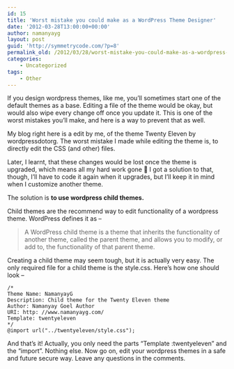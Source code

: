 ```yaml
---
id: 15
title: 'Worst mistake you could make as a WordPress Theme Designer'
date: '2012-03-28T13:00:00+00:00'
author: namanyayg
layout: post
guid: 'http://symmetrycode.com/?p=8'
permalink_old: /2012/03/28/worst-mistake-you-could-make-as-a-wordpress-theme-designer/
categories:
    - Uncategorized
tags:
    - Other
---
```


If you design wordpress themes, like me, you’ll sometimes start one of the default themes as a base. Editing a file of the theme would be okay, but would also wipe every change off once you update it. This is one of the worst mistakes you’ll make, and here is a way to prevent that as well.

My blog right here is a edit by me, of the theme Twenty Eleven by wordpressdotorg. The worst mistake I made while editing the theme is, to directly edit the CSS (and other) files.

Later, I learnt, that these changes would be lost once the theme is upgraded, which means all my hard work gone 🙁 I got a solution to that, though, I’ll have to code it again when it upgrades, but I’ll keep it in mind when I customize another theme.

The solution is **to use wordpress child themes.**

Child themes are the recommend way to edit functionality of a wordpress theme. WordPress defines it as –

> A WordPress child theme is a theme that inherits the functionality of another theme, called the parent theme, and allows you to modify, or add to, the functionality of that parent theme.

Creating a child theme may seem tough, but it is actually very easy. The only required file for a child theme is the style.css. Here’s how one should look –

```
/*
Theme Name: NamanyayG
Description: Child theme for the Twenty Eleven theme 
Author: Namanyay Goel Author 
URI: http: //www.namanyayg.com/ 
Template: twentyeleven 
*/   
@import url("../twentyeleven/style.css");
```

And that’s it! Actually, you only need the parts “Template :twentyeleven” and the “import”. Nothing else. Now go on, edit your wordpress themes in a safe and future secure way. Leave any questions in the comments.